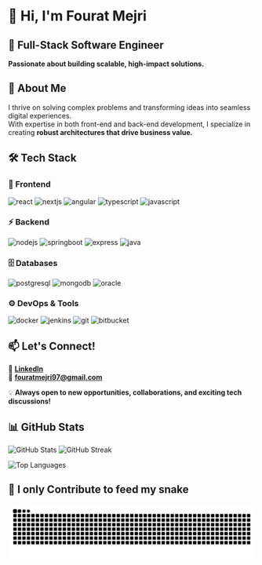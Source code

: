 # 👋 Hi, I'm **Fourat Mejri**  

## 🚀 **Full-Stack Software Engineer**  
**Passionate about building scalable, high-impact solutions.**  

## 👀 **About Me**  
I thrive on solving complex problems and transforming ideas into seamless digital experiences.  
With expertise in both front-end and back-end development, I specialize in creating **robust architectures that drive business value.**  

## 🛠️ Tech Stack  

### 🚀 Frontend  
<p align="left">
  <img src="https://cdn.jsdelivr.net/gh/devicons/devicon/icons/react/react-original.svg" alt="react" width="45" height="45"/>
  <img src="https://cdn.jsdelivr.net/gh/devicons/devicon/icons/nextjs/nextjs-original.svg" alt="nextjs" width="45" height="45"/>
  <img src="https://cdn.jsdelivr.net/gh/devicons/devicon/icons/angularjs/angularjs-original.svg" alt="angular" width="45" height="45"/>
  <img src="https://cdn.jsdelivr.net/gh/devicons/devicon/icons/typescript/typescript-original.svg" alt="typescript" width="45" height="45"/>
  <img src="https://cdn.jsdelivr.net/gh/devicons/devicon/icons/javascript/javascript-original.svg" alt="javascript" width="45" height="45"/>
</p>

### ⚡ Backend  
<p align="left">
  <img src="https://cdn.jsdelivr.net/gh/devicons/devicon/icons/nodejs/nodejs-original.svg" alt="nodejs" width="45" height="45"/>
  <img src="https://cdn.jsdelivr.net/gh/devicons/devicon/icons/spring/spring-original.svg" alt="springboot" width="45" height="45"/>
  <img src="https://cdn.jsdelivr.net/gh/devicons/devicon/icons/express/express-original.svg" alt="express" width="45" height="45"/>
  <img src="https://cdn.jsdelivr.net/gh/devicons/devicon/icons/java/java-original.svg" alt="java" width="45" height="45"/>
</p>

### 🗄️ Databases  
<p align="left">
  <img src="https://cdn.jsdelivr.net/gh/devicons/devicon/icons/postgresql/postgresql-original.svg" alt="postgresql" width="45" height="45"/>
  <img src="https://cdn.jsdelivr.net/gh/devicons/devicon/icons/mongodb/mongodb-original.svg" alt="mongodb" width="45" height="45"/>
  <img src="https://cdn.jsdelivr.net/gh/devicons/devicon/icons/oracle/oracle-original.svg" alt="oracle" width="45" height="45"/>
</p>

### ⚙️ DevOps & Tools  
<p align="left">
  <img src="https://cdn.jsdelivr.net/gh/devicons/devicon/icons/docker/docker-original.svg" alt="docker" width="45" height="45"/>
  <img src="https://cdn.jsdelivr.net/gh/devicons/devicon/icons/jenkins/jenkins-original.svg" alt="jenkins" width="45" height="45"/>
  <img src="https://cdn.jsdelivr.net/gh/devicons/devicon/icons/git/git-original.svg" alt="git" width="45" height="45"/>
  <img src="https://cdn.jsdelivr.net/gh/devicons/devicon/icons/bitbucket/bitbucket-original.svg" alt="bitbucket" width="45" height="45"/>
</p>




## 📫 **Let's Connect!**  

🔗 [**LinkedIn**](https://www.linkedin.com/in/fourat-mejri/)  
📧 **fouratmejri97@gmail.com**  

💡 **Always open to new opportunities, collaborations, and exciting tech discussions!**  


## 📊 GitHub Stats

<p align="left">
  <img src="https://github-readme-stats.vercel.app/api?username=fouratMejri99&show_icons=true&hide_border=true&rank_icon=github" alt="GitHub Stats" height="165"/>
  <img src="https://streak-stats.demolab.com?user=fouratMejri99&hide_border=true" alt="GitHub Streak" height="165"/>
</p>

<p align="left">
  <img src="https://github-readme-stats.vercel.app/api/top-langs/?username=fouratMejri99&layout=compact&hide_border=true" alt="Top Languages" height="165"/>
</p>

## 🐍 I only Contribute to feed my snake 

<picture>
  <source media="(prefers-color-scheme: dark)" srcset="https://raw.githubusercontent.com/FouratMejri99/FouratMejri99/output/github-contribution-grid-snake-dark.svg">
  <img alt="github-snake" src="https://raw.githubusercontent.com/FouratMejri99/FouratMejri99/output/github-contribution-grid-snake.svg">
</picture>



